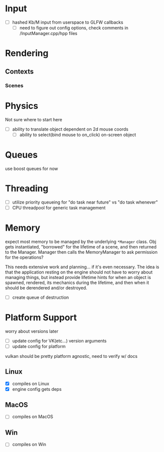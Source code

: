 # Input
 - [ ] hashed Kb/M input from userspace to GLFW callbacks
   - [ ] need to figure out config options, check comments in /InputManager.cpp/hpp files

# Rendering
## Contexts
### Scenes

# Physics
Not sure where to start here
 - [ ] ability to translate object dependent on 2d mouse coords
   - [ ] ability to select(bind mouse to on_click) on-screen object

# Queues
use boost queues for now

# Threading
 - [ ] utilize priority queueing for "do task near future" vs "do task whenever" 
  - [ ] CPU threadpool for generic task management

# Memory
expect most memory to be managed by the underlying `*Manager` class. Obj gets instantiated, "borrowed" for the lifetime of a scene, and then returned to the Manager. Manager then calls the MemoryManager to ask permission for the operations?

This needs extensive work and planning... if it's even necessary. The idea is that the application resting on the engine should not have to worry about managing things, but instead provide lifetime hints for when an object is spawned, rendered, its mechanics during the lifetime, and then when it should be derendered and/or destroyed.

 - [ ] create queue of destruction


# Platform Support
worry about versions later

 - [ ] update config for VK(etc...) version arguments
 - [ ] update config for platform
 
 vulkan should be pretty platform agnostic, need to verify w/ docs

## Linux
 - [x] compiles on Linux
 - [x] engine config gets deps

## MacOS
 - [ ] compiles on MacOS

## Win
 - [ ] compiles on Win
